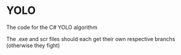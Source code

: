 # YOLO
The code for the C# YOLO algorithm

The .exe and scr files should each get their own respective branchs (otherwise they fight)

